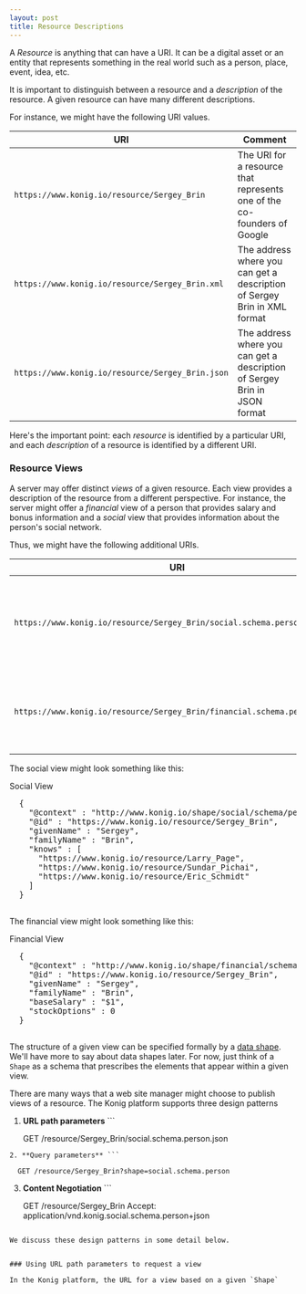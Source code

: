 ```yaml
---
layout: post
title: Resource Descriptions
---
```


A *Resource* is anything that can have a URI.  It can be a digital asset or an entity that
represents something in the real world such as a person, place, event, idea, etc. 

It is important to distinguish between a resource and a *description* of the resource. A
given resource can have many different descriptions. 

For instance, we might have the following URI values.


| URI                                                             | Comment                                                                   |
|-----------------------------------------------------------------|---------------------------------------------------------------------------|
| `https://www.konig.io/resource/Sergey_Brin`         | The URI for a resource that represents one of the co-founders of Google   |
| `https://www.konig.io/resource/Sergey_Brin.xml`    | The address where you can get a description of Sergey Brin in XML format  |
| `https://www.konig.io/resource/Sergey_Brin.json`  | The address where you can get a description of Sergey Brin in JSON format |

Here's the important point: each *resource* is identified by a particular URI, and each
*description* of a resource is identified by a different URI.

### Resource Views
A server may offer distinct *views* of a given resource.  Each view provides a description of the resource from a different perspective.
For instance, the server might offer a *financial* view of a person that provides salary and bonus information and a
*social* view that provides information about the person's social network. 

Thus, we might have the following additional URIs.


| URI                                                                                          | Comment                                                                 |
|----------------------------------------------------------------------------------------------|-------------------------------------------------------------------------|
| `https://www.konig.io/resource/Sergey_Brin/social.schema.person.json`     | The address where you can get information about Sergey's social network |
| `https://www.konig.io/resource/Sergey_Brin/financial.schema.person.json` | The address where you can get information about Sergey's compensation   |

The social view might look something like this:

<div class="example">
  <div class="example-title">Social View</div>
  <pre class="json">
  {
    "@context" : "http://www.konig.io/shape/social/schema/person/ctx",
    "@id" : "https://www.konig.io/resource/Sergey_Brin",
    "givenName" : "Sergey",
    "familyName" : "Brin",
    "knows" : [
      "https://www.konig.io/resource/Larry_Page",
      "https://www.konig.io/resource/Sundar_Pichai",
      "https://www.konig.io/resource/Eric_Schmidt"
    ]
  }
  </pre>
</div>

The financial view might look something like this:

<div class="example">
  <div class="example-title">Financial View</div>
  <pre class="json">
  {
    "@context" : "http://www.konig.io/shape/financial/schema/person/ctx",
    "@id" : "https://www.konig.io/resource/Sergey_Brin",
    "givenName" : "Sergey",
    "familyName" : "Brin",
    "baseSalary" : "$1",
    "stockOptions" : 0
  }
  </pre>
</div>

The structure of a given view can be specified formally by a [data shape](https://www.w3.org/TR/shacl/).  
We'll have more to say about data shapes later.  For now, just think of a `Shape` as a schema
that prescribes the elements that appear within a given view.

There are many ways that a web site manager might choose to publish views of a resource.
The Konig platform supports three design patterns

1. **URL path parameters**  ```

    GET /resource/Sergey_Brin/social.schema.person.json
  ```
2. **Query parameters** ```

    GET /resource/Sergey_Brin?shape=social.schema.person
  ```
3. **Content Negotiation**  ```

    GET /resource/Sergey_Brin
    Accept: application/vnd.konig.social.schema.person+json
  ```

We discuss these design patterns in some detail below.


### Using URL path parameters to request a view

In the Konig platform, the URL for a view based on a given `Shape`



